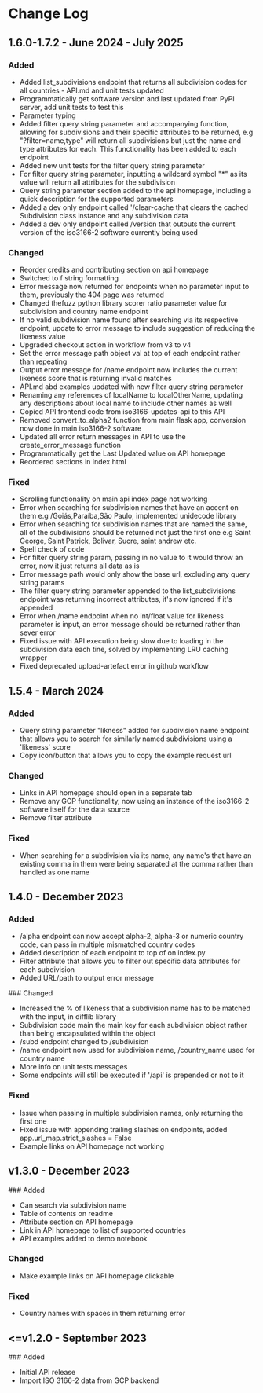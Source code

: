 # Change Log 

## 1.6.0-1.7.2 - June 2024 - July 2025


### Added
- Added list_subdivisions endpoint that returns all subdivision codes for all countries - API.md and unit tests updated
- Programmatically get software version and last updated from PyPI server, add unit tests to test this
- Parameter typing
- Added filter query string parameter and accompanying function, allowing for subdivisions and their specific attributes to be returned, e.g "?filter=name,type" will return all subdivisions but just the name and type attributes for each. This functionality has been added to each endpoint
- Added new unit tests for the filter query string parameter
- For filter query string parameter, inputting a wildcard symbol "*" as its value will return all attributes for the subdivision
- Query string parameter section added to the api homepage, including a quick description for the supported parameters
- Added a dev only endpoint called '/clear-cache that clears the cached Subdivision class instance and any subdivision data
- Added a dev only endpoint called /version that outputs the current version of the iso3166-2 software currently being used

### Changed
- Reorder credits and contributing section on api homepage
- Switched to f string formatting 
- Error message now returned for endpoints when no parameter input to them, previously the 404 page was returned
- Changed thefuzz python library scorer ratio parameter value for subdivision and country name endpoint
- If no valid subdivision name found after searching via its respective endpoint, update to error message to include suggestion of reducing the likeness value
- Upgraded checkout action in workflow from v3 to v4
- Set the error message path object val at top of each endpoint rather than repeating 
- Output error message for /name endpoint now includes the current likeness score that is returning invalid matches
- API.md abd examples updated with new filter query string parameter
- Renaming any references of localName to localOtherName, updating any descriptions about local name to include other names as well
- Copied API frontend code from iso3166-updates-api to this API
- Removed convert_to_alpha2 function from main flask app, conversion now done in main iso3166-2 software
- Updated all error return messages in API to use the create_error_message function
- Programmatically get the Last Updated value on API homepage
- Reordered sections in index.html

### Fixed 
- Scrolling functionality on main api index page not working
- Error when searching for subdivision names that have an accent on them e.g /Goiás,Paraíba,São Paulo, implemented unidecode library
- Error when searching for subdivision names that are named the same, all of the subdivisions should be returned not just the first one e.g Saint George, Saint Patrick, Bolivar, Sucre, saint andrew etc. 
- Spell check of code 
- For filter query string param, passing in no value to it would throw an error, now it just returns all data as is
- Error message path would only show the base url, excluding any query string params
- The filter query string parameter appended to the list_subdivisions endpoint was returning incorrect attributes, it's now ignored if it's appended
- Error when /name endpoint when no int/float value for likeness parameter is input, an error message should be returned rather than sever error
- Fixed issue with API execution being slow due to loading in the subdivision data each tine, solved by implementing LRU caching wrapper
- Fixed deprecated upload-artefact error in github workflow

## 1.5.4 - March 2024


### Added
- Query string parameter "likness" added for subdivision name endpoint that allows you to search for similarly named subdivisions using a 'likeness' score
- Copy icon/button that allows you to copy the example request url 


### Changed
- Links in API homepage should open in a separate tab
- Remove any GCP functionality, now using an instance of the iso3166-2 software itself for the data source
- Remove filter attribute


### Fixed
- When searching for a subdivision via its name, any name's that have an existing comma in them were being separated at the comma rather than handled as one name



## 1.4.0 - December 2023


### Added
- /alpha endpoint can now accept alpha-2, alpha-3 or numeric country code, can pass in multiple mismatched country codes
- Added description of each endpoint to top of on index.py 
- Filter attribute that allows you to filter out specific data attributes for each subdivision
- Added URL/path to output error message


### Changed
- Increased the % of likeness that a subdivision name has to be matched with the input, in difflib library 
- Subdivision code main the main key for each subdivision object rather than being encapsulated within the object
- /subd endpoint changed to /subdivision
- /name endpoint now used for subdivision name, /country_name used for country name
- More info on unit tests messages 
- Some endpoints will still be executed if '/api' is prepended or not to it


### Fixed
- Issue when passing in multiple subdivision names, only returning the first one
- Fixed issue with appending trailing slashes on endpoints, added app.url_map.strict_slashes = False
- Example links on API homepage not working


## v1.3.0 - December 2023


### Added
- Can search via subdivision name
- Table of contents on readme
- Attribute section on API homepage 
- Link in API homepage to list of supported countries
- API examples added to demo notebook


### Changed
- Make example links on API homepage clickable 


### Fixed
- Country names with spaces in them returning error


## <=v1.2.0 - September 2023

### Added 
- Initial API release
- Import ISO 3166-2 data from GCP backend